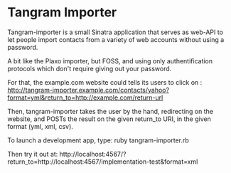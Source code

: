 Tangram Importer
================

Tangram-importer is a small Sinatra application that serves as web-API to let
people import contacts from a variety of web accounts without using a password.

A bit like the Plaxo importer, but FOSS, and using only authentification protocols
which don't require giving out your password.

For that, the example.com website could tells its users to click on :
    http://tangram-importer.example.com/contacts/yahoo?format=yml&return_to=http://example.com/return-url

Then, tangram-importer takes the user by the hand, redirecting on the website,
and POSTs the result on the given return_to URI, in the given format (yml, xml, csv).

To launch a development app, type:
    ruby tangram-importer.rb

Then try it out at:
    http://localhost:4567/?return_to=http://localhost:4567/implementation-test&format=xml

